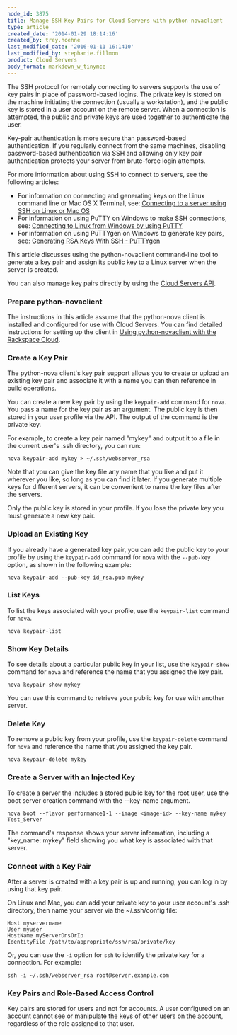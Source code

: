 ```yaml
---
node_id: 3875
title: Manage SSH Key Pairs for Cloud Servers with python-novaclient
type: article
created_date: '2014-01-29 18:14:16'
created_by: trey.hoehne
last_modified_date: '2016-01-11 16:1410'
last_modified_by: stephanie.fillmon
product: Cloud Servers
body_format: markdown_w_tinymce
---
```


The SSH protocol for remotely connecting to servers supports the use of key pairs in place of password-based logins.  The private key is stored on the machine initiating the connection (usually a workstation), and the public key is stored in a user account on the remote server.  When a connection is attempted, the public and private keys are used together to authenticate the user.

Key-pair authentication is more secure than password-based authentication.  If you regularly connect from the same machines, disabling password-based authentication via SSH and allowing only key pair authentication protects your server from brute-force login attempts.

For more information about using SSH to connect to servers, see the following articles:

 - For information on connecting and generating keys on the Linux command line or Mac OS X Terminal, see: [Connecting to a server using SSH on Linux or Mac OS](https://www.rackspace.com/knowledge_center/article/connecting-to-a-server-using-ssh-on-linux-or-mac-os)
 - For information on using PuTTY on Windows to make SSH connections, see: [Connecting to Linux from Windows by using PuTTY](https://www.rackspace.com/knowledge_center/article/connecting-to-linux-from-windows-by-using-putty)
 - For information on using PuTTYgen on Windows to generate key pairs, see: [Generating RSA Keys With SSH - PuTTYgen](https://www.rackspace.com/knowledge_center/article/generating-rsa-keys-with-ssh-puttygen)

This article discusses using the python-novaclient command-line tool to generate a key pair and assign its public key to a Linux server when the server is created.

You can also manage key pairs directly by using the [Cloud Servers API](http://docs.rackspace.com/servers/api/v2/cs-devguide/content/ServersKeyPairs-d1e2545.html).

### Prepare python-novaclient

The instructions in this article assume that the python-nova client is installed and configured for use with Cloud Servers.  You can find detailed instructions for setting up the client in [Using python-novaclient with the Rackspace Cloud](http://www.rackspace.com/knowledge_center/article/using-python-novaclient-with-the-rackspace-cloud).

### Create a Key Pair

The python-nova client's key pair support allows you to create or upload an existing key pair and associate it with a name you can then reference in build operations.

You can create a new key pair by using the `keypair-add` command for `nova`.  You pass a name for the key pair as an argument.  The public key is then stored in your user profile via the API.  The output of the command is the private key.

For example, to create a key pair named "mykey" and output it to a file in the current user's .ssh directory, you can run:

    nova keypair-add mykey > ~/.ssh/webserver_rsa

Note that you can give the key file any name that you like and put it wherever you like, so long as you can find it later.  If you generate multiple keys for different servers, it can be convenient to name the key files after the servers.

Only the public key is stored in your profile.  If you lose the private key you must generate a new key pair.

### Upload an Existing Key

If you already have a generated key pair, you can add the public key to your profile by using the `keypair-add` command for `nova` with the `--pub-key` option, as shown in the following example:

    nova keypair-add --pub-key id_rsa.pub mykey

### List Keys

To list the keys associated with your profile, use the `keypair-list` command for `nova`.

    nova keypair-list

### Show Key Details

To see details about a particular public key in your list, use the `keypair-show` command for `nova`  and reference the name that you assigned the key pair.

    nova keypair-show mykey

You can use this command to retrieve your public key for use with another server.

### Delete Key

To remove a public key from your profile, use the `keypair-delete` command for `nova` and reference the name that you assigned the key pair.

    nova keypair-delete mykey

### Create a Server with an Injected Key

To create a server the includes a stored public key for the root user, use the boot server creation command with the --key-name argument.

    nova boot --flavor performance1-1 --image <image-id> --key-name mykey Test_Server

The command's response shows your server information, including a
"key_name: mykey" field showing you what key is associated with that
server.

### Connect with a Key Pair

After a server is created with a key pair is up and running, you can log in by using that key pair.

On Linux and Mac, you can add your private key to your user account's .ssh directory, then name your server via the ~/.ssh/config file:

    Host myservername
    User myuser
    HostName myServerDnsOrIp
    IdentityFile /path/to/appropriate/ssh/rsa/private/key 

Or, you can use the `-i` option for `ssh` to identify the private key for a connection.  For example:

    ssh -i ~/.ssh/webserver_rsa root@server.example.com

### Key Pairs and Role-Based Access Control

Key pairs are stored for users and not for accounts. A user configured on an account cannot see or manipulate the keys of other users on the account, regardless of the role assigned to that user.
